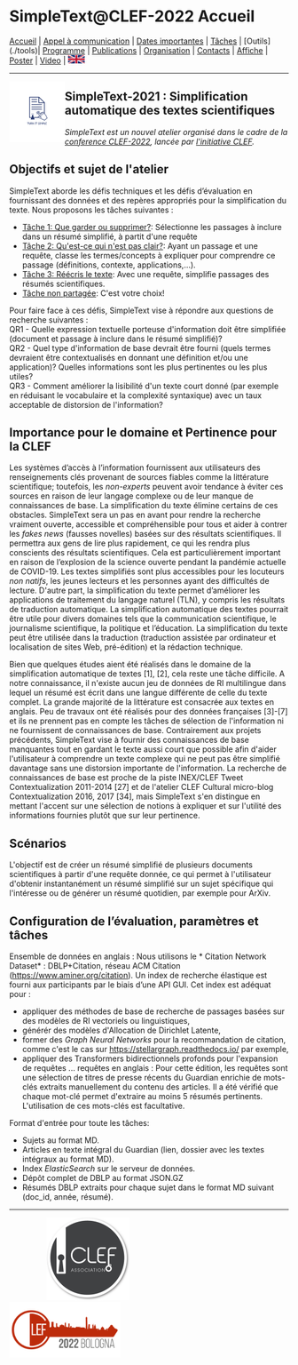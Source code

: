 
# SimpleText@CLEF-2022 Accueil

[Accueil](./index) | [Appel à communication](./CFP) | [Dates importantes](./dates) | [Tâches](./tasks) | [Outils] (./tools)| [Programme](./program) | [Publications](./publications) | [Organisation](./organisation) | [Contacts](./contacts) | [Affiche](./affiche) | [Poster](./poster) | [Video](./video) | [<img src="./en.png" width="30">](../en/CFP)

---

<img align="left" src="./simpletext-logo-blue.png" width="100"/>  

## SimpleText-2021 : Simplification automatique des textes scientifiques

*SimpleText est un nouvel atelier organisé dans le cadre de la [conference CLEF-2022](https://clef2022.clef-initiative.eu/), lancée par [l'initiative CLEF](http://www.clef-initiative.eu/).*


 ## Objectifs et sujet de l'atelier
SimpleText aborde les défis techniques et les défis d’évaluation en fournissant des données et des repères appropriés pour la simplification du texte.
Nous proposons les tâches suivantes :
* [Tâche 1: Que garder ou supprimer?](./task1): Sélectionne les passages à inclure dans un résumé simplifié, à partit d'une requête 
* [Tâche 2: Qu'est-ce qui n'est pas clair?](./task2): Ayant un passage et une requête, classe les termes/concepts à expliquer pour comprendre ce passage (définitions, contexte, applications,...).
* [Tâche 3: Réécris le texte](./task3): Avec une requête, simplifie passages des résumés scientifiques.
* [Tâche non partagée](./): C'est votre choix!

Pour faire face à ces défis, SimpleText vise à répondre aux questions de recherche suivantes :
<br/> QR1 - Quelle expression textuelle porteuse d'information doit être simplifiée (document et passage à inclure dans le résumé simplifié)?
<br/> QR2 - Quel type d'information de base devrait être fourni (quels termes devraient être contextualisés en donnant une définition et/ou une application)? Quelles informations sont les plus pertinentes ou les plus utiles?
<br/> QR3 - Comment améliorer la lisibilité d'un texte court donné (par exemple en réduisant le vocabulaire et la complexité syntaxique) avec un taux acceptable de distorsion de l'information?

## Importance pour le domaine et Pertinence pour la CLEF
Les systèmes d’accès à l’information fournissent aux utilisateurs des renseignements clés provenant de sources fiables comme la littérature scientifique; toutefois, les *non-experts* peuvent avoir tendance à éviter ces sources en raison de leur langage complexe ou de leur manque de connaissances de base. La simplification du texte élimine certains de ces obstacles. SimpleText sera un pas en avant pour rendre la recherche vraiment ouverte, accessible et compréhensible pour tous et aider à contrer les *fakes news* (fausses novelles) basées sur des résultats scientifiques. Il permettra aux gens de lire plus rapidement, ce qui les rendra plus conscients des résultats scientifiques. Cela est particulièrement important en raison de l’explosion de la science ouverte pendant la pandémie actuelle de COVID-19. Les textes simplifiés sont plus accessibles pour les locuteurs *non natifs*, les jeunes lecteurs et les personnes ayant des difficultés de lecture. D'autre part, la simplification du texte permet d’améliorer les applications de traitement du langage naturel (TLN), y compris les résultats de traduction automatique. La simplification automatique des textes pourrait être utile pour divers domaines tels que la communication scientifique, le journalisme scientifique, la politique et l’éducation. La simplification du texte peut être utilisée dans la traduction (traduction assistée par ordinateur et localisation de sites Web, pré-édition) et la rédaction technique.

Bien que quelques études aient été réalisés dans le domaine de la simplification automatique de textes [1], [2], cela reste une tâche difficile. A notre connaissance, il n'existe aucun jeu de données de RI multilingue dans lequel un résumé est écrit dans une langue différente de celle du texte complet. La grande majorité de la littérature est consacrée aux textes en anglais. Peu de travaux ont été réalisés pour des données françaises [3]-[7] et ils ne prennent pas en compte les tâches de sélection de l'information ni ne fournissent de connaissances de base. Contrairement aux projets précédents, SimpleText vise à fournir des connaissances de base manquantes tout en gardant le texte aussi court que possible afin d'aider l'utilisateur à comprendre un texte complexe qui ne peut pas être simplifié davantage sans une distorsion importante de l'information. La recherche de connaissances de base est proche de la piste INEX/CLEF Tweet Contextualization 2011-2014 [27] et de l'atelier CLEF Cultural micro-blog Contextualization 2016, 2017 [34], mais SimpleText s'en distingue en mettant l'accent sur une sélection de notions à expliquer et sur l'utilité des informations fournies plutôt que sur leur pertinence.

## Scénarios
L'objectif est de créer un résumé simplifié de plusieurs documents scientifiques à partir d'une requête donnée, ce qui permet à l'utilisateur d'obtenir instantanément un résumé simplifié sur un sujet spécifique qui l'intéresse ou de générer un résumé quotidien, par exemple pour ArXiv.

## Configuration de l’évaluation, paramètres et tâches
Ensemble de données en anglais : Nous utilisons le * Citation Network Dataset* : DBLP+Citation, réseau ACM Citation (https://www.aminer.org/citation). Un index de recherche élastique est fourni aux participants par le biais d’une API GUI. Cet index est adéquat pour :
* appliquer des méthodes de base de recherche de passages basées sur des modèles de RI vectoriels ou linguistiques,
* générér des modèles d'Allocation de Dirichlet Latente,
* former des *Graph Neural Networks* pour la recommandation de citation, comme c'est le cas sur https://stellargraph.readthedocs.io/ par exemple,
* appliquer des Transformers bidirectionnels profonds pour l'expansion de requêtes ... requêtes en anglais : Pour cette édition, les requêtes sont une sélection de titres de presse récents du Guardian enrichie de mots-clés extraits manuellement du contenu des articles. Il a été vérifié que chaque mot-clé permet d'extraire au moins 5 résumés pertinents. L'utilisation de ces mots-clés est facultative.

Format d'entrée pour toute les tâches:
* Sujets au format MD.
* Articles en texte intégral du Guardian (lien, dossier avec les textes intégraux au format MD).
* Index *ElasticSearch* sur le serveur de données.
* Dépôt complet de DBLP au format JSON.GZ
* Résumés DBLP extraits pour chaque sujet dans le format MD suivant (doc_id, année, résumé).


---

&nbsp;&nbsp;&nbsp;&nbsp;&nbsp;&nbsp;&nbsp;&nbsp;&nbsp;&nbsp;&nbsp;&nbsp;&nbsp;&nbsp;&nbsp;&nbsp; [<img src="./logo-clef-initiative.png" width="150">](http://www.clef-initiative.eu/) &nbsp;&nbsp;&nbsp;&nbsp;&nbsp;&nbsp;&nbsp;&nbsp;&nbsp;&nbsp;&nbsp;&nbsp;&nbsp;&nbsp;&nbsp;&nbsp;&nbsp;&nbsp;&nbsp;&nbsp;&nbsp;&nbsp;&nbsp;&nbsp; [<img src="./logo_clef_2022.png" width="200">](https://clef2022.clef-initiative.eu/) 

